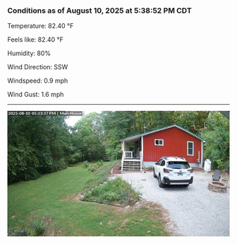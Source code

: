 ### Conditions as of August 10, 2025 at 5:38:52 PM CDT 

Temperature: 82.40 &deg;F

Feels like: 82.40 &deg;F

Humidity: 80%

Wind Direction: SSW

Windspeed: 0.9 mph

Wind Gust: 1.6 mph

---

<img src="./images/latest.jpeg"/>

